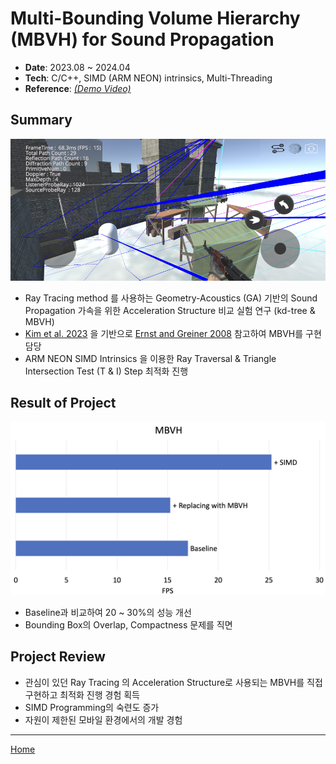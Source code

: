 # Multi-Bounding Volume Hierarchy (MBVH) for Sound Propagation
- **Date**: 2023.08 ~ 2024.04  
- **Tech**: C/C++, SIMD (ARM NEON) intrinsics, Multi-Threading  
- **Reference**: _[(Demo Video)](https://www.youtube.com/watch?v=Jvjt7jii3Dc)_

## Summary
![fig:MBVH](./images/MBVH.png)  
- Ray Tracing method 를 사용하는 Geometry-Acoustics (GA) 기반의 Sound Propagation 가속을 위한 Acceleration Structure 비교 실험 연구 (kd-tree & MBVH)
- [Kim et al. 2023](https://www.mdpi.com/1424-8220/23/2/973) 을 기반으로 [Ernst and Greiner 2008](https://ieeexplore.ieee.org/document/4634618) 참고하여 MBVH를 구현 담당
- ARM NEON SIMD Intrinsics 을 이용한 Ray Traversal & Triangle Intersection Test (T & I) Step 최적화 진행

## Result of Project
![](./images/MBVH_ablation.png)
- Baseline과 비교하여 20 ~ 30%의 성능 개선 
- Bounding Box의 Overlap, Compactness 문제를 직면 

## Project Review
- 관심이 있던 Ray Tracing 의 Acceleration Structure로 사용되는 MBVH를 직접 구현하고 최적화 진행 경험 획득
- SIMD Programming의 숙련도 증가
- 자원이 제한된 모바일 환경에서의 개발 경험

---
[Home](../README.md)